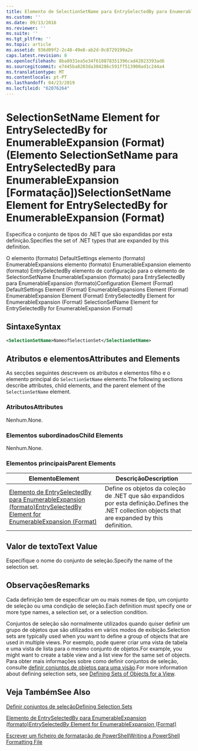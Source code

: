 ```yaml
---
title: Elemento de SelectionSetName para EntrySelectedBy para EnumerableExpansion (formato) | Documentos da Microsoft
ms.custom: ''
ms.date: 09/13/2016
ms.reviewer: ''
ms.suite: ''
ms.tgt_pltfrm: ''
ms.topic: article
ms.assetid: 936d09f2-2c48-49e8-ab2d-0c8729199a2e
caps.latest.revision: 8
ms.openlocfilehash: 8ba8931ea5e34f610878351396cad42023393ad6
ms.sourcegitcommit: e7445ba8203da304286c591ff513900ad1c244a4
ms.translationtype: MT
ms.contentlocale: pt-PT
ms.lasthandoff: 04/23/2019
ms.locfileid: "62076264"
---
```

# <a name="selectionsetname-element-for-entryselectedby-for-enumerableexpansion-format"></a><span data-ttu-id="e1c52-102">SelectionSetName Element for EntrySelectedBy for EnumerableExpansion (Format) (Elemento SelectionSetName para EntrySelectedBy para EnumerableExpansion [Formatação])</span><span class="sxs-lookup"><span data-stu-id="e1c52-102">SelectionSetName Element for EntrySelectedBy for EnumerableExpansion (Format)</span></span>

<span data-ttu-id="e1c52-103">Especifica o conjunto de tipos do .NET que são expandidas por esta definição.</span><span class="sxs-lookup"><span data-stu-id="e1c52-103">Specifies the set of .NET types that are expanded by this definition.</span></span>

<span data-ttu-id="e1c52-104">O elemento (formato) DefaultSettings elemento (formato) EnumerableExpansions elemento (formato) EnumerableExpansion elemento (formato) EntrySelectedBy elemento de configuração para o elemento de SelectionSetName EnumerableExpansion (formato) para EntrySelectedBy para EnumerableExpansion (formato)</span><span class="sxs-lookup"><span data-stu-id="e1c52-104">Configuration Element (Format) DefaultSettings Element (Format) EnumerableExpansions Element (Format) EnumerableExpansion Element (Format) EntrySelectedBy Element for EnumerableExpansion (Format) SelectionSetName Element for EntrySelectedBy for EnumerableExpansion (Format)</span></span>

## <a name="syntax"></a><span data-ttu-id="e1c52-105">Sintaxe</span><span class="sxs-lookup"><span data-stu-id="e1c52-105">Syntax</span></span>

```xml
<SelectionSetName>NameofSelectionSet</SelectionSetName>

```

## <a name="attributes-and-elements"></a><span data-ttu-id="e1c52-106">Atributos e elementos</span><span class="sxs-lookup"><span data-stu-id="e1c52-106">Attributes and Elements</span></span>

<span data-ttu-id="e1c52-107">As secções seguintes descrevem os atributos e elementos filho e o elemento principal do `SelectionSetName` elemento.</span><span class="sxs-lookup"><span data-stu-id="e1c52-107">The following sections describe attributes, child elements, and the parent element of the `SelectionSetName` element.</span></span>

### <a name="attributes"></a><span data-ttu-id="e1c52-108">Atributos</span><span class="sxs-lookup"><span data-stu-id="e1c52-108">Attributes</span></span>

<span data-ttu-id="e1c52-109">Nenhum.</span><span class="sxs-lookup"><span data-stu-id="e1c52-109">None.</span></span>

### <a name="child-elements"></a><span data-ttu-id="e1c52-110">Elementos subordinados</span><span class="sxs-lookup"><span data-stu-id="e1c52-110">Child Elements</span></span>

<span data-ttu-id="e1c52-111">Nenhum.</span><span class="sxs-lookup"><span data-stu-id="e1c52-111">None.</span></span>

### <a name="parent-elements"></a><span data-ttu-id="e1c52-112">Elementos principais</span><span class="sxs-lookup"><span data-stu-id="e1c52-112">Parent Elements</span></span>

|<span data-ttu-id="e1c52-113">Elemento</span><span class="sxs-lookup"><span data-stu-id="e1c52-113">Element</span></span>|<span data-ttu-id="e1c52-114">Descrição</span><span class="sxs-lookup"><span data-stu-id="e1c52-114">Description</span></span>|
|-------------|-----------------|
|[<span data-ttu-id="e1c52-115">Elemento de EntrySelectedBy para EnumerableExpansion (formato)</span><span class="sxs-lookup"><span data-stu-id="e1c52-115">EntrySelectedBy Element for EnumerableExpansion (Format)</span></span>](./entryselectedby-element-for-enumerableexpansion-format.md)|<span data-ttu-id="e1c52-116">Define os objetos da coleção de .NET que são expandidos por esta definição.</span><span class="sxs-lookup"><span data-stu-id="e1c52-116">Defines the .NET collection objects that are expanded by this definition.</span></span>|

## <a name="text-value"></a><span data-ttu-id="e1c52-117">Valor de texto</span><span class="sxs-lookup"><span data-stu-id="e1c52-117">Text Value</span></span>

<span data-ttu-id="e1c52-118">Especifique o nome do conjunto de seleção.</span><span class="sxs-lookup"><span data-stu-id="e1c52-118">Specify the name of the selection set.</span></span>

## <a name="remarks"></a><span data-ttu-id="e1c52-119">Observações</span><span class="sxs-lookup"><span data-stu-id="e1c52-119">Remarks</span></span>

<span data-ttu-id="e1c52-120">Cada definição tem de especificar um ou mais nomes de tipo, um conjunto de seleção ou uma condição de seleção.</span><span class="sxs-lookup"><span data-stu-id="e1c52-120">Each definition must specify one or more type names, a selection set, or a selection condition.</span></span>

<span data-ttu-id="e1c52-121">Conjuntos de seleção são normalmente utilizados quando quiser definir um grupo de objetos que são utilizados em vários modos de exibição.</span><span class="sxs-lookup"><span data-stu-id="e1c52-121">Selection sets are typically used when you want to define a group of objects that are used in multiple views.</span></span> <span data-ttu-id="e1c52-122">Por exemplo, pode querer criar uma vista de tabela e uma vista de lista para o mesmo conjunto de objetos.</span><span class="sxs-lookup"><span data-stu-id="e1c52-122">For example, you might want to create a table view and a list view for the same set of objects.</span></span> <span data-ttu-id="e1c52-123">Para obter mais informações sobre como definir conjuntos de seleção, consulte [definir conjuntos de objetos para uma visão](./defining-selection-sets.md).</span><span class="sxs-lookup"><span data-stu-id="e1c52-123">For more information about defining selection sets, see [Defining Sets of Objects for a View](./defining-selection-sets.md).</span></span>

## <a name="see-also"></a><span data-ttu-id="e1c52-124">Veja Também</span><span class="sxs-lookup"><span data-stu-id="e1c52-124">See Also</span></span>

[<span data-ttu-id="e1c52-125">Definir conjuntos de seleção</span><span class="sxs-lookup"><span data-stu-id="e1c52-125">Defining Selection Sets</span></span>](./defining-selection-sets.md)

[<span data-ttu-id="e1c52-126">Elemento de EntrySelectedBy para EnumerableExpansion (formato)</span><span class="sxs-lookup"><span data-stu-id="e1c52-126">EntrySelectedBy Element for EnumerableExpansion (Format)</span></span>](./entryselectedby-element-for-enumerableexpansion-format.md)

[<span data-ttu-id="e1c52-127">Escrever um ficheiro de formatação de PowerShell</span><span class="sxs-lookup"><span data-stu-id="e1c52-127">Writing a PowerShell Formatting File</span></span>](./writing-a-powershell-formatting-file.md)
